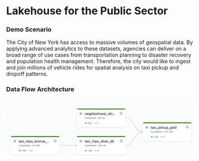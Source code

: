 # Lakehouse for the Public Sector
### Demo Scenario
The City of New York has access to massive volumes of geospatial data. By applying advanced analytics to these datasets, agencies can deliver on a broad range of use cases from transportation planning to disaster recovery and population health management. 
Therefore, the city would like to ingest and join millions of vehicle rides for spatial analysis on taxi pickup and dropoff patterns.
### Data Flow Architecture
![DataFlow](https://github.com/lilianatang/databricks-for-public-sector/blob/main/DLT.png?raw=true)




